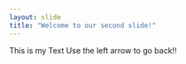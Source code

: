 ```yaml
---
layout: slide
title: "Welcome to our second slide!"
---
```

This is my Text
Use the left arrow to go back!!
